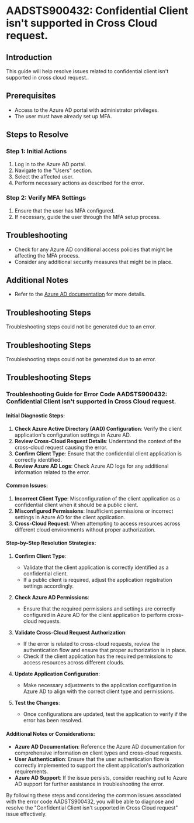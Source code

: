 # AADSTS900432: Confidential Client isn't supported in Cross Cloud request.

## Introduction
This guide will help resolve issues related to confidential client isn't supported in cross cloud request..

## Prerequisites
- Access to the Azure AD portal with administrator privileges.
- The user must have already set up MFA.

## Steps to Resolve

### Step 1: Initial Actions
1. Log in to the Azure AD portal.
2. Navigate to the "Users" section.
3. Select the affected user.
4. Perform necessary actions as described for the error.

### Step 2: Verify MFA Settings
1. Ensure that the user has MFA configured.
2. If necessary, guide the user through the MFA setup process.

## Troubleshooting
- Check for any Azure AD conditional access policies that might be affecting the MFA process.
- Consider any additional security measures that might be in place.

## Additional Notes
- Refer to the [Azure AD documentation](https://learn.microsoft.com/en-us/azure/active-directory/) for more details.


## Troubleshooting Steps
Troubleshooting steps could not be generated due to an error.

## Troubleshooting Steps
Troubleshooting steps could not be generated due to an error.

## Troubleshooting Steps
### Troubleshooting Guide for Error Code AADSTS900432: Confidential Client isn't supported in Cross Cloud request.

#### Initial Diagnostic Steps:
1. **Check Azure Active Directory (AAD) Configuration**: Verify the client application's configuration settings in Azure AD.
2. **Review Cross-Cloud Request Details**: Understand the context of the cross-cloud request causing the error.
3. **Confirm Client Type**: Ensure that the confidential client application is correctly identified.
4. **Review Azure AD Logs**: Check Azure AD logs for any additional information related to the error.

#### Common Issues:
1. **Incorrect Client Type**: Misconfiguration of the client application as a confidential client when it should be a public client.
2. **Misconfigured Permissions**: Insufficient permissions or incorrect settings in Azure AD for the client application.
3. **Cross-Cloud Request**: When attempting to access resources across different cloud environments without proper authorization.
  
#### Step-by-Step Resolution Strategies:
1. **Confirm Client Type**:
   - Validate that the client application is correctly identified as a confidential client.
   - If a public client is required, adjust the application registration settings accordingly.

2. **Check Azure AD Permissions**:
   - Ensure that the required permissions and settings are correctly configured in Azure AD for the client application to perform cross-cloud requests.

3. **Validate Cross-Cloud Request Authorization**:
   - If the error is related to cross-cloud requests, review the authentication flow and ensure that proper authorization is in place.
   - Check if the client application has the required permissions to access resources across different clouds.

4. **Update Application Configuration**:
   - Make necessary adjustments to the application configuration in Azure AD to align with the correct client type and permissions.

5. **Test the Changes**:
   - Once configurations are updated, test the application to verify if the error has been resolved.

#### Additional Notes or Considerations:
- **Azure AD Documentation**: Reference the Azure AD documentation for comprehensive information on client types and cross-cloud requests.
- **User Authentication**: Ensure that the user authentication flow is correctly implemented to support the client application's authorization requirements.
- **Azure AD Support**: If the issue persists, consider reaching out to Azure AD support for further assistance in troubleshooting the error.

By following these steps and considering the common issues associated with the error code AADSTS900432, you will be able to diagnose and resolve the "Confidential Client isn't supported in Cross Cloud request" issue effectively.